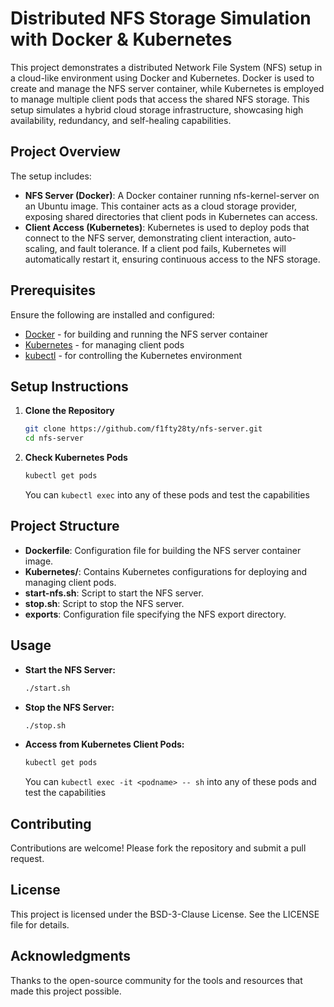 # Distributed NFS Storage Simulation with Docker & Kubernetes

This project demonstrates a distributed Network File System (NFS) setup in a cloud-like environment using Docker and Kubernetes. Docker is used to create and manage the NFS server container, while Kubernetes is employed to manage multiple client pods that access the shared NFS storage. This setup simulates a hybrid cloud storage infrastructure, showcasing high availability, redundancy, and self-healing capabilities.

## Project Overview

The setup includes:
- **NFS Server (Docker)**: A Docker container running nfs-kernel-server on an Ubuntu image. This container acts as a cloud storage provider, exposing shared directories that client pods in Kubernetes can access.
- **Client Access (Kubernetes)**: Kubernetes is used to deploy pods that connect to the NFS server, demonstrating client interaction, auto-scaling, and fault tolerance. If a client pod fails, Kubernetes will automatically restart it, ensuring continuous access to the NFS storage.

## Prerequisites

Ensure the following are installed and configured:
- [Docker](https://docs.docker.com/get-docker/) - for building and running the NFS server container
- [Kubernetes](https://kubernetes.io/docs/setup/) - for managing client pods
- [kubectl](https://kubernetes.io/docs/tasks/tools/install-kubectl/) - for controlling the Kubernetes environment

## Setup Instructions

1. **Clone the Repository**

    ```bash
    git clone https://github.com/f1fty28ty/nfs-server.git
    cd nfs-server
    ```

3. **Check Kubernetes Pods**

    ```bash
    kubectl get pods
    ```

    You can `kubectl exec` into any of these pods and test the capabilities

## Project Structure

- **Dockerfile**: Configuration file for building the NFS server container image.
- **Kubernetes/**: Contains Kubernetes configurations for deploying and managing client pods.
- **start-nfs.sh**: Script to start the NFS server.
- **stop.sh**: Script to stop the NFS server.
- **exports**: Configuration file specifying the NFS export directory.

## Usage

- **Start the NFS Server:**

    ```bash
    ./start.sh
    ```

- **Stop the NFS Server:**

    ```bash
    ./stop.sh
    ```

- **Access from Kubernetes Client Pods:**

    ```bash
    kubectl get pods
    ```

    You can `kubectl exec -it <podname> -- sh` into any of these pods and test the capabilities
  
## Contributing

Contributions are welcome! Please fork the repository and submit a pull request.

## License

This project is licensed under the BSD-3-Clause License. See the LICENSE file for details.

## Acknowledgments

Thanks to the open-source community for the tools and resources that made this project possible.
